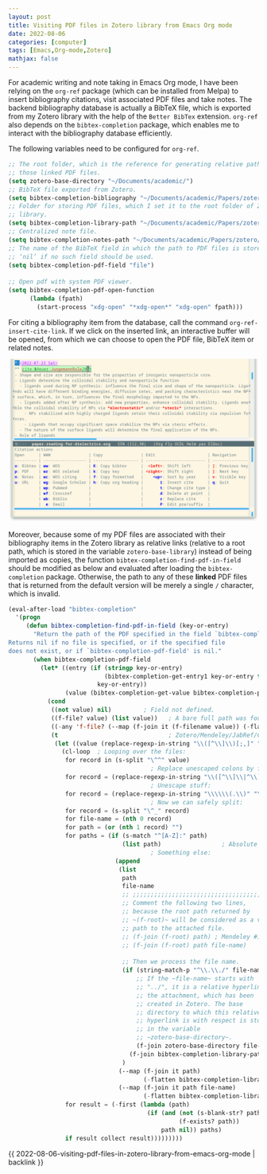 ```yaml
---
layout: post
title: Visiting PDF files in Zotero library from Emacs Org mode
date: 2022-08-06
categories: [computer]
tags: [Emacs,Org-mode,Zotero]
mathjax: false
---
```


For academic writing and note taking in Emacs Org mode, I have been relying on the `org-ref` package (which can be installed from Melpa) to insert bibliography citations, visit associated PDF files and take notes. The backend bibliography database is actually a BibTeX file, which is exported from my Zotero library with the help of the `Better BibTex` extension. `org-ref` also depends on the `bibtex-completion` package, which enables me to interact with the bibliography database efficiently.

The following variables need to be configured for `org-ref`.

```lisp
;; The root folder, which is the reference for generating relative paths for
;; those linked PDF files.
(setq zotero-base-directory "~/Documents/academic/")
;; BibTeX file exported from Zotero.
(setq bibtex-completion-bibliography "~/Documents/academic/Papers/zotero/zotero-library.bib")
;; Folder for storing PDF files, which I set it to the root folder of Zotero
;; library.
(setq bibtex-completion-library-path "~/Documents/academic/Papers/zotero/")
;; Centralized note file.
(setq bibtex-completion-notes-path "~/Documents/academic/Papers/zotero/notes.org")
;; The name of the BibTeX field in which the path to PDF files is stored or
;; ‘nil’ if no such field should be used.
(setq bibtex-completion-pdf-field "file")

;; Open pdf with system PDF viewer.
(setq bibtex-completion-pdf-open-function
      (lambda (fpath)
        (start-process "xdg-open" "*xdg-open*" "xdg-open" fpath)))
```

For citing a bibliography item from the database, call the command `org-ref-insert-cite-link`. If we click on the inserted link, an interactive buffer will be opened, from which we can choose to open the PDF file, BibTeX item or related notes.

![img](/figures/2022-07-24_14-47-44-org-ref-open-citation.png "Interaction with org-ref in Emacs Org mode")

Moreover, because some of my PDF files are associated with their bibliography items in the Zotero library as relative links (relative to a root path, which is stored in the variable `zotero-base-library`) instead of being imported as copies, the function `bibtex-completion-find-pdf-in-field` should be modified as below and evaluated after loading the `bibtex-completion` package. Otherwise, the path to any of these **linked** PDF files that is returned from the default version will be merely a single `/` character, which is invalid.

```lisp
(eval-after-load "bibtex-completion"
  '(progn
     (defun bibtex-completion-find-pdf-in-field (key-or-entry)
       "Return the path of the PDF specified in the field `bibtex-completion-pdf-field' if that file exists.
Returns nil if no file is specified, or if the specified file
does not exist, or if `bibtex-completion-pdf-field' is nil."
       (when bibtex-completion-pdf-field
         (let* ((entry (if (stringp key-or-entry)
                           (bibtex-completion-get-entry1 key-or-entry t)
                         key-or-entry))
                (value (bibtex-completion-get-value bibtex-completion-pdf-field entry)))
           (cond
            ((not value) nil)         ; Field not defined.
            ((f-file? value) (list value))   ; A bare full path was found.
            ((-any 'f-file? (--map (f-join it (f-filename value)) (-flatten bibtex-completion-library-path))) (-filter 'f-file? (--map (f-join it (f-filename value)) (-flatten bibtex-completion-library-path))))
            (t                               ; Zotero/Mendeley/JabRef/Calibre format:
             (let ((value (replace-regexp-in-string "\\([^\\]\\)[;,]" "\\1\^^" value)))
               (cl-loop  ; Looping over the files:
                for record in (s-split "\^^" value)
                                        ; Replace unescaped colons by field separator:
                for record = (replace-regexp-in-string "\\([^\\]\\|^\\):" "\\1\^_" record)
                                        ; Unescape stuff:
                for record = (replace-regexp-in-string "\\\\\\(.\\)" "\\1" record)
                                        ; Now we can safely split:
                for record = (s-split "\^_" record)
                for file-name = (nth 0 record)
                for path = (or (nth 1 record) "")
                for paths = (if (s-match "^[A-Z]:" path)
                                (list path)                 ; Absolute Windows path
                                        ; Something else:
                              (append
                               (list
                                path
                                file-name
                                ;; ;;;;;;;;;;;;;;;;;;;;;;;;;;;;;;;;;;;;;;
                                ;; Comment the following two lines,
                                ;; because the root path returned by
                                ;; ~(f-root)~ will be considered as a valid
                                ;; path to the attached file.
                                ;; (f-join (f-root) path) ; Mendeley #105
                                ;; (f-join (f-root) path file-name)

                                ;; Then we process the file name.
                                (if (string-match-p "^\\.\\./" file-name)
                                    ;; If the ~file-name~ starts with
                                    ;; "../", it is a relative hyperlink to
                                    ;; the attachment, which has been
                                    ;; created in Zotero. The base
                                    ;; directory to which this relative
                                    ;; hyperlink is with respect is stored
                                    ;; in the variable
                                    ;; ~zotero-base-directory~.
                                    (f-join zotero-base-directory file-name)
                                  (f-join bibtex-completion-library-path file-name))
                                )
                               (--map (f-join it path)
                                      (-flatten bibtex-completion-library-path)) ; Jabref #100
                               (--map (f-join it path file-name)
                                      (-flatten bibtex-completion-library-path)))) ; Jabref #100
                for result = (-first (lambda (path)
                                       (if (and (not (s-blank-str? path))
                                                (f-exists? path))
                                           path nil)) paths)
                if result collect result)))))))))
```

{{ 2022-08-06-visiting-pdf-files-in-zotero-library-from-emacs-org-mode | backlink }}
